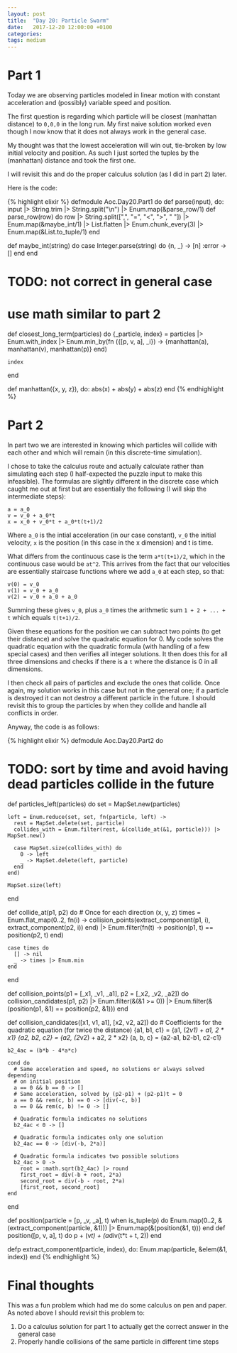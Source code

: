```yaml
---
layout: post
title:  "Day 20: Particle Swarm"
date:   2017-12-20 12:00:00 +0100
categories:
tags: medium
---
```

# Part 1
Today we are observing particles modeled in linear motion with constant
acceleration and (possibly) variable speed and position.

The first question is regarding which particle will be closest (manhattan
distance) to `0,0,0` in the long run. My first naive solution worked even though 
I now know that it does not always work in the general case.

My thought was that the lowest acceleration will win out, tie-broken by low
initial velocity and position. As such I just sorted the tuples by the
(manhattan) distance and took the first one.

I will revisit this and do the proper calculus solution (as I did in part 2)
later.

Here is the code:

{% highlight elixir %}
defmodule Aoc.Day20.Part1 do
  def parse(input), do: input |> String.trim |> String.split("\n") |> Enum.map(&parse_row/1)
  def parse_row(row) do
    row |> String.split([",", "=", "<", ">", " "]) |> Enum.map(&maybe_int/1) |> List.flatten
    |> Enum.chunk_every(3) |> Enum.map(&List.to_tuple/1)
  end

  def maybe_int(string) do
    case Integer.parse(string) do
      {n, _} -> [n]
      :error -> []
    end
  end

  # TODO: not correct in general case
  # use math similar to part 2
  def closest_long_term(particles) do
    {_particle, index} = particles |> Enum.with_index |> Enum.min_by(fn
      ({[p, v, a], _i}) -> {manhattan(a), manhattan(v), manhattan(p)}
    end)

    index
  end

  def manhattan({x, y, z}), do: abs(x) + abs(y) + abs(z)
end
{% endhighlight %}

# Part 2
In part two we are interested in knowing which particles will collide with each other
and which will remain (in this discrete-time simulation).

I chose to take the calculus route and actually calculate rather than simulating
each step (I half-expected the puzzle input to make this infeasible).
The formulas are slightly different in the discrete case which
caught me out at first but are essentially the following (I will skip the
intermediate steps):

```
a = a_0
v = v_0 + a_0*t
x = x_0 + v_0*t + a_0*t(t+1)/2
```

Where `a_0` is the intial acceleration (in our case constant), `v_0` the initial
velocity, `x` is the position (in this case in the x dimension) and t is time.

What differs from the continuous case is the term `a*t(t+1)/2`, which in the
continuous case would be `at^2`. This arrives from the fact that our velocities
are essentially staircase functions where we add `a_0` at each step, so that:

```
v(0) = v_0
v(1) = v_0 + a_0
v(2) = v_0 + a_0 + a_0
```

Summing these gives `v_0`, plus `a_0` times the arithmetic sum `1 + 2 + ... + t`
which equals `t(t+1)/2`.

Given these equations for the position we can subtract two points (to get their
distance) and solve the quadratic equation for 0. My code solves the quadratic
equation with the quadratic formula (with handling of a few special cases) and
then verifies all integer solutions. It then does this for all three dimensions
and checks if there is a `t` where the distance is 0 in all dimensions.

I then check all pairs of particles and exclude the ones that collide. Once
again, my solution works in this case but not in the general one; if a particle
is destroyed it can not destroy a different particle in the future. I should revisit this to group the particles by when they collide and handle all
conflicts in order.

Anyway, the code is as follows:

{% highlight elixir %}
defmodule Aoc.Day20.Part2 do
  # TODO: sort by time and avoid having dead particles collide in the future
  def particles_left(particles) do
    set = MapSet.new(particles)

    left = Enum.reduce(set, set, fn(particle, left) ->
      rest = MapSet.delete(set, particle)
      collides_with = Enum.filter(rest, &(collide_at(&1, particle))) |> MapSet.new()

      case MapSet.size(collides_with) do
        0 -> left
        _ -> MapSet.delete(left, particle)
      end
    end)

    MapSet.size(left)
  end

  def collide_at(p1, p2) do
    # Once for each direction (x, y, z)
    times = Enum.flat_map(0..2, fn(i) ->
      collision_points(extract_component(p1, i), extract_component(p2, i)) end)
    |> Enum.filter(fn(t) -> 
      position(p1, t) == position(p2, t)
    end)

    case times do
      [] -> nil
      _ -> times |> Enum.min
    end
  end

  def collision_points(p1 = [_x1, _v1, _a1], p2 = [_x2, _v2, _a2]) do
    collision_candidates(p1, p2)
    |> Enum.filter(&(&1 >= 0))
    |> Enum.filter(&(position(p1, &1) == position(p2, &1)))
  end

  def collision_candidates([x1, v1, a1], [x2, v2, a2]) do
    # Coefficients for the quadratic equation (for twice the distance)
    {a1, b1, c1} = {a1, (2*v1) + a1, 2 * x1}
    {a2, b2, c2} = {a2, (2*v2) + a2, 2 * x2}
    {a, b, c} = {a2-a1, b2-b1, c2-c1}

    b2_4ac = (b*b - 4*a*c)

    cond do
      # Same acceleration and speed, no solutions or always solved depending
      # on initial position
      a == 0 && b == 0 -> []
      # Same acceleration, solved by (p2-p1) + (p2-p1)t = 0
      a == 0 && rem(c, b) == 0 -> [div(-c, b)]
      a == 0 && rem(c, b) != 0 -> []

      # Quadratic formula indicates no solutions
      b2_4ac < 0 -> []

      # Quadratic formula indicates only one solution
      b2_4ac == 0 -> [div(-b, 2*a)]

      # Quadratic formula indicates two possible solutions
      b2_4ac > 0 ->
        root = :math.sqrt(b2_4ac) |> round
        first_root = div(-b + root, 2*a)
        second_root = div(-b - root, 2*a)
        [first_root, second_root]
    end
  end

  def position(particle = [p, _v, _a], t) when is_tuple(p) do
    Enum.map(0..2, &(extract_component(particle, &1)))
    |> Enum.map(&(position(&1, t)))
  end
  def position([p, v, a], t) do
    p + (v*t) + (a*div(t*t + t, 2))
  end

  defp extract_component(particle, index), do: Enum.map(particle, &elem(&1, index))
end
{% endhighlight %}

# Final thoughts
This was a fun problem which had me do some calculus on pen and paper. As noted
above I should revisit this problem to:
1. Do a calculus solution for part 1 to actually get the correct answer in the
general case
2. Properly handle collisions of the same particle in different time steps
